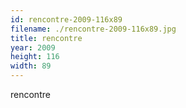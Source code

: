 ```yaml
---
id: rencontre-2009-116x89
filename: ./rencontre-2009-116x89.jpg
title: rencontre
year: 2009
height: 116
width: 89
---
```


rencontre
